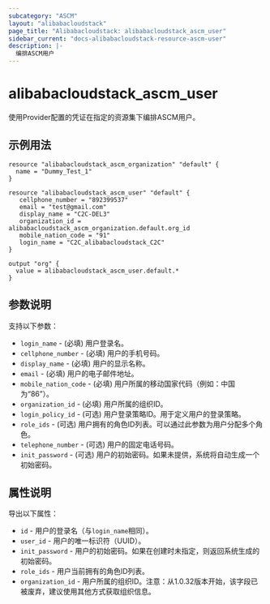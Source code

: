 ```yaml
---
subcategory: "ASCM"
layout: "alibabacloudstack"
page_title: "Alibabacloudstack: alibabacloudstack_ascm_user"
sidebar_current: "docs-alibabacloudstack-resource-ascm-user"
description: |-
  编排ASCM用户
---
```


# alibabacloudstack_ascm_user

使用Provider配置的凭证在指定的资源集下编排ASCM用户。

## 示例用法

```
resource "alibabacloudstack_ascm_organization" "default" {
  name = "Dummy_Test_1"
}

resource "alibabacloudstack_ascm_user" "default" {
   cellphone_number = "892399537"
   email = "test@gmail.com"
   display_name = "C2C-DEL3"
   organization_id = alibabacloudstack_ascm_organization.default.org_id
   mobile_nation_code = "91"
   login_name = "C2C_alibabacloudstack_C2C"
}

output "org" {
  value = alibabacloudstack_ascm_user.default.*
}
```

## 参数说明

支持以下参数：

* `login_name` - (必填) 用户登录名。
* `cellphone_number` - (必填) 用户的手机号码。
* `display_name` - (必填) 用户的显示名称。
* `email` - (必填) 用户的电子邮件地址。
* `mobile_nation_code` - (必填) 用户所属的移动国家代码（例如：中国为“86”）。
* `organization_id` - (必填) 用户所属的组织ID。
* `login_policy_id` - (可选) 用户登录策略ID。用于定义用户的登录策略。
* `role_ids` - (可选) 用户拥有的角色ID列表。可以通过此参数为用户分配多个角色。
* `telephone_number` - (可选) 用户的固定电话号码。
* `init_password` - (可选) 用户的初始密码。如果未提供，系统将自动生成一个初始密码。

## 属性说明

导出以下属性：

* `id` - 用户的登录名（与`login_name`相同）。
* `user_id` - 用户的唯一标识符（UUID）。
* `init_password` - 用户的初始密码。如果在创建时未指定，则返回系统生成的初始密码。
* `role_ids` - 用户当前拥有的角色ID列表。
* `organization_id` - 用户所属的组织ID。注意：从1.0.32版本开始，该字段已被废弃，建议使用其他方式获取组织信息。